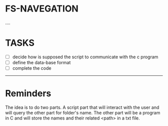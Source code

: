 # FS-NAVEGATION
 ....

# TASKS
- [ ] decide how is supposed the script to communicate with the c program
- [ ] define the data-base format
- [ ] complete the code

---
# Reminders

The idea is to do two parts. A script part that will interact with the user and will query the other part for folder's name. The other part will be a program in C and will store the names and their related \<path\> in a txt file.
